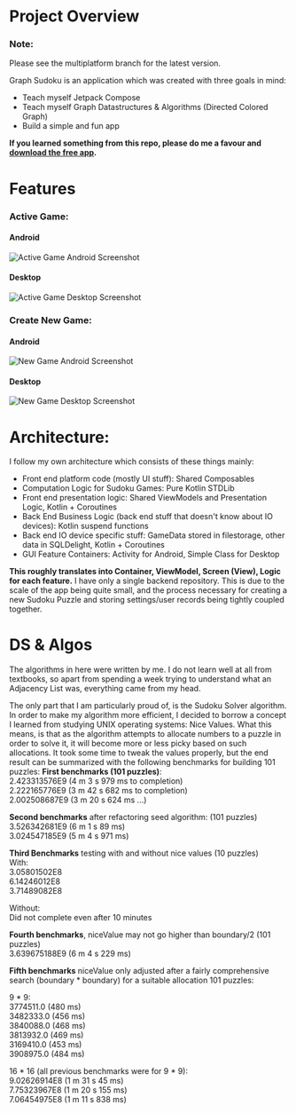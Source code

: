 # Project Overview

### Note:
Please see the multiplatform branch for the latest version.


Graph Sudoku is an application which was created with three goals in mind:
- Teach myself Jetpack Compose
- Teach myself Graph Datastructures & Algorithms (Directed Colored Graph)
- Build a simple and fun app

**If you learned something from this repo, please do me a favour and [download the free app](https://play.google.com/store/apps/details?id=com.bracketcove.graphsudoku).**

# Features
### Active Game:
#### Android
![Active Game Android Screenshot](android_active_game.png)
#### Desktop
![Active Game Desktop Screenshot](desktop_active_game.png)


### Create New Game:
#### Android
![New Game Android Screenshot](android_new_game.png)

#### Desktop
![New Game Desktop Screenshot](desktop_new_game.png)


# Architecture:
I follow my own architecture which consists of these things mainly:
- Front end platform code (mostly UI stuff): Shared Composables
- Computation Logic for Sudoku Games: Pure Kotlin STDLib
- Front end presentation logic: Shared ViewModels and Presentation Logic, Kotlin + Coroutines
- Back End Business Logic (back end stuff that doesn't know about IO devices): Kotlin suspend functions
- Back end IO device specific stuff: GameData stored in filestorage, other data in SQLDelight, Kotlin + Coroutines
- GUI Feature Containers: Activity for Android, Simple Class for Desktop

**This roughly translates into Container, ViewModel, Screen (View), Logic for each feature.** 
I have only a single backend repository. This is due to the scale of the app being quite small, and the 
process necessary for creating a new Sudoku Puzzle and storing settings/user records being tightly
coupled together. 



# DS & Algos

The algorithms in here were written by me. I do not learn well at all from textbooks, so apart from spending a week trying to understand what an Adjacency List was, everything came from my head.

The only part that I am particularly proud of, is the Sudoku Solver algorithm. In order to make my algorithm more efficient, I decided to borrow a concept I learned from studying UNIX operating systems: Nice Values. What this means, is that as the algorithm attempts to allocate numbers to a puzzle in order to solve it, it will become more or less picky based on such allocations.  It took some time to tweak the values properly, but the end result can be summarized with the following benchmarks for building 101 puzzles:
**First benchmarks (101 puzzles)**:  
2.423313576E9 (4 m 3 s 979 ms to completion)  
2.222165776E9 (3 m 42 s 682 ms to completion)  
2.002508687E9 (3 m 20 s 624 ms ...)

**Second benchmarks** after refactoring seed algorithm:  (101 puzzles)  
3.526342681E9 (6 m 1 s 89 ms)  
3.024547185E9 (5 m 4 s 971 ms)

**Third Benchmarks** testing with and without nice values (10 puzzles)  
With:  
3.05801502E8  
6.14246012E8  
3.71489082E8

Without:  
Did not complete even after 10 minutes

**Fourth benchmarks**, niceValue may not go higher than boundary/2 (101 puzzles)  
3.639675188E9 (6 m 4 s 229 ms)

**Fifth benchmarks** niceValue only adjusted after a fairly comprehensive search (boundary *
boundary) for a suitable allocation 101 puzzles:

9 * 9:  
3774511.0 (480 ms)  
3482333.0 (456 ms)  
3840088.0 (468 ms)  
3813932.0 (469 ms)  
3169410.0 (453 ms)  
3908975.0 (484 ms)

16 * 16 (all previous benchmarks were for 9 * 9):  
9.02626914E8 (1 m 31 s 45 ms)  
7.75323967E8 (1 m 20 s 155 ms)  
7.06454975E8 (1 m 11 s 838 ms)

